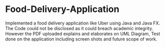 # Food-Delivery-Application
Implemented a food delivery application like Uber using Java and Java FX. The Code could not be disclosed as it could breach academic integrity. However the PDF uploaded explains and elaborates on UML Diagram, Test done on the application including screen shots and future scope of work.
